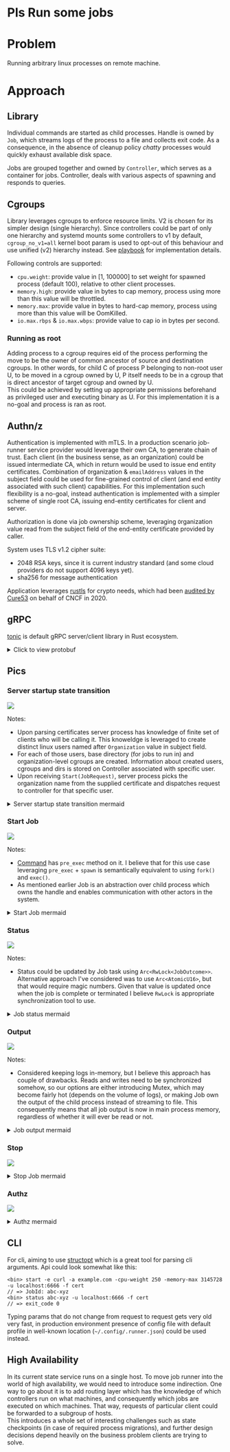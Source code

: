 # Pls Run some jobs

# Problem

Running arbitrary linux processes on remote machine.

# Approach

## Library

Individual commands are started as child processes. Handle is owned by `Job`, which streams logs of the process to a file and collects exit code. As a consequence, in the absence of cleanup policy _chatty_ processes would quickly exhaust available disk space. 

Jobs are grouped together and owned by `Controller`, which serves as a container for jobs. Controller, deals with various aspects of spawning and responds to queries. 

## Cgroups

Library leverages cgroups to enforce resource limits. V2 is chosen for its simpler design (single hierarchy). Since controllers could be part of only one hierarchy and systemd mounts some controllers to v1 by default, `cgroup_no_v1=all` kernel boot param is used to opt-out of this behaviour and use unified (v2) hierarchy instead. See [playbook](./playbook.yml) for implementation details.

Following controls are supported:
- `cpu.weight`: provide value in [1, 100000] to set weight for spawned process (default 100), relative to other client processes.
- `memory.high`: provide value in bytes to cap memory, process using more than this value will be throttled.
- `memory.max`: provide value in bytes to hard-cap memory, process using more than this value will be OomKilled. 
- `io.max.rbps` & `io.max.wbps`: provide value to cap io in bytes per second. 

### Running as root

Adding process to a cgroup requires eid of the process performing the move to be the owner of common ancestor of source and destination cgroups. In other words, for child C of process P belonging to non-root user U, to be moved in a cgroup owned by U, P itself needs to be in a cgroup that is direct ancestor of target cgroup and owned by U.   
This could be achieved by setting up appropriate permissions beforehand as privileged user and executing binary as U.
For this implementation it is a no-goal and process is ran as root. 

## Authn/z

Authentication is implemented with mTLS. In a production scenario job-runner service provider would leverage their own CA, to generate chain of trust. Each client (in the business sense, as an organization) could be issued intermediate CA, which in return would be used to issue end entity certificates. 
Combination of `O`rganization & `emailAddress` values in the subject field could be used for fine-grained control of client (and end entity associated with such client) capabilities. 
For this implementation such flexibility is a no-goal, instead authentication is implemented with a simpler scheme of single root CA, issuing end-entity certificates for client and server. 

Authorization is done via job ownership scheme, leveraging `O`rganization value read from the subject field of the end-entity certificate provided by caller.

System uses TLS v1.2 cipher suite:
- 2048 RSA keys, since it is current industry standard (and some cloud providers do not support 4096 keys yet).
- sha256 for message authentication 

Application leverages [rustls](https://github.com/rustls/rustls) for crypto needs, which had been [audited by Cure53](https://github.com/rustls/rustls/blob/master/audit/TLS-01-report.pdf) on behalf of CNCF in 2020. 

## gRPC 

[tonic](https://github.com/hyperium/tonic) is default gRPC server/client library in Rust ecosystem.

<details>
<summary> Click to view protobuf </summary>

```protobuf
syntax = "proto3";

package runner;

service JobRunner {
  rpc Start(JobRequest) returns (JobId);
  rpc Stop(JobId) returns (Ack);
  rpc Status(JobId) returns (JobStatus);
  rpc Output(JobId) returns (stream LogMessage);
}

message JobRequest {
  message CpuControl { uint32 cpu_weight = 1; }

  message MemControl {
    uint64 mem_high = 1;
    uint64 mem_max = 2;
  }

  message IoControl {
    uint64 rbps_max = 1;
    uint64 wbps_max = 2;
  }

  string executable = 1;
  optional CpuControl cpu_control = 2;
  optional MemControl mem_control = 3;
  optional IoControl io_control = 4;
  repeated string args = 5;
}

message Ack {}

message JobId { bytes jobid = 1; }

message JobStatus {
  oneof outcome {
    int32 exit_code = 1;
    int32 signal = 2;
  }
}

message LogMessage {
  enum Fd {
    out = 0;
    err = 1;
  }
  Fd fd = 1;
  bytes output = 2;
}
```
</details>


## Pics 

### Server startup state transition 

[![](https://mermaid.ink/img/eyJjb2RlIjoiZ3JhcGggVERcbiAgICBTW1N0YXJ0dXBdLS0-UkNcbiAgICBSQ1tSZWFkaW5nIENlcnRzXVxuICAgIFJDLS0-fEdvdCB1c2VycyBmcm9tIGNlcnRzIE9yZ2FuaXphdGlvbiB2YWx1ZXxFVVxuICAgIFJDLS0-fGNlcnQgcmVhZCBmYWlsfEVbRmF0YWwgZXJyb3IgLT4gcHJvY2Vzcy5leGl0XVxuICAgIEVVW0Vuc3VyaW5nIE9yZy1sZXZlbCBVc2Vyc11cbiAgICBFVS0tPnxVc2VycyBleGlzdHxDQ0dbQ3JlYXRpbmcgdXNlciBjZ3JvdXBzXVxuICAgIEVVLS0-fFVzZXJzIGRvbid0IGV4aXN0fFVBKHVzZXJhZGQpXG4gICAgVUEtLT58Q3JlYXRlZHxDQ0dcbiAgICBVQS0tPnx1c2VyYWRkIGZhaWx8RSBcbiAgICBDQ0ctLT58Y2dyb3VwcyBva3xDRFtDcmVhdGluZyB1c2VyIGRpcnNdXG4gICAgQ0NHLS0-fGNncm91cHMgZmFpbHxFIFxuICAgIENELS0-fERpcnMgb2t8TFtMaXN0ZW4gZm9yIGluY29taW5nIHJlcXVlc3RzXVxuICAgIENELS0-fERpcnMgZmFpbHxFXG4iLCJtZXJtYWlkIjp7InRoZW1lIjoiZGVmYXVsdCJ9LCJ1cGRhdGVFZGl0b3IiOmZhbHNlLCJhdXRvU3luYyI6dHJ1ZSwidXBkYXRlRGlhZ3JhbSI6ZmFsc2V9)](https://mermaid.live/edit#eyJjb2RlIjoiZ3JhcGggVERcbiAgICBTW1N0YXJ0dXBdLS0-UkNcbiAgICBSQ1tSZWFkaW5nIENlcnRzXVxuICAgIFJDLS0-fEdvdCB1c2VycyBmcm9tIGNlcnRzIE9yZ2FuaXphdGlvbiB2YWx1ZXxFVVxuICAgIFJDLS0-fGNlcnQgcmVhZCBmYWlsfEVbRmF0YWwgZXJyb3IgLT4gcHJvY2Vzcy5leGl0XVxuICAgIEVVW0Vuc3VyaW5nIE9yZy1sZXZlbCBVc2Vyc11cbiAgICBFVS0tPnxVc2VycyBleGlzdHxDQ0dbQ3JlYXRpbmcgdXNlciBjZ3JvdXBzXVxuICAgIEVVLS0-fFVzZXJzIGRvbid0IGV4aXN0fFVBKHVzZXJhZGQpXG4gICAgVUEtLT58Q3JlYXRlZHxDQ0dcbiAgICBVQS0tPnx1c2VyYWRkIGZhaWx8RSBcbiAgICBDQ0ctLT58Y2dyb3VwcyBva3xDRFtDcmVhdGluZyB1c2VyIGRpcnNdXG4gICAgQ0NHLS0-fGNncm91cHMgZmFpbHxFIFxuICAgIENELS0-fERpcnMgb2t8TFtMaXN0ZW4gZm9yIGluY29taW5nIHJlcXVlc3RzXVxuICAgIENELS0-fERpcnMgZmFpbHxFXG4iLCJtZXJtYWlkIjoie1xuICBcInRoZW1lXCI6IFwiZGVmYXVsdFwiXG59IiwidXBkYXRlRWRpdG9yIjpmYWxzZSwiYXV0b1N5bmMiOnRydWUsInVwZGF0ZURpYWdyYW0iOmZhbHNlfQ)

Notes:
- Upon parsing certificates server process has knowledge of finite set of clients who will be calling it. This knoweldge is leveraged to create distinct linux users named after `Organization` value in subject field. 
- For each of those users, base directory (for jobs to run in) and organization-level cgroups are created. Information about created users, cgroups and dirs is stored on Controller associated with specific user.
- Upon receiving `Start(JobRequest)`, server process picks the organization name from the supplied certificate and dispatches request to controller for that specific user. 

<details>
<summary> Server startup state transition mermaid </summary>

```txt
graph TD
    S[Startup]-->RC
    RC[Reading Certs]
    RC-->|Got users from certs Organization value|EU
    RC-->|cert read fail|E[Fatal error -> process.exit]
    EU[Ensuring Org-level Users]
    EU-->|Users exist|CCG[Creating user cgroups]
    EU-->|Users don't exist|UA(useradd)
    UA-->|Created|CCG
    UA-->|useradd fail|E 
    CCG-->|cgroups ok|CD[Creating user dirs]
    CCG-->|cgroups fail|E 
    CD-->|Dirs ok|L[Listen for incoming requests]
    CD-->|Dirs fail|E
```
</details>

### Start Job


[![](https://mermaid.ink/img/eyJjb2RlIjoic2VxdWVuY2VEaWFncmFtXG5hY3RvciBDQSBhcyBDbGllbnQgQVxucGFydGljaXBhbnQgUyBhcyBKb2IgUnVubmVyIFNlcnZpY2UgXG5wYXJ0aWNpcGFudCBKIGFzIEpvYlxucGFydGljaXBhbnQgQ1JBIGFzIENvbnRyb2xsZXIgZm9yIENsaWVudCBBXG5wYXJ0aWNpcGFudCBGUyBhcyBGaWxlIFN0b3JhZ2VcblxuQ0EtPj4rUzogc3RhcnQ6IDxicj5jdXJsIGV4YW1wbGUuY29tIDxicj5jcHUud2VpZ2h0PTUwMFxuUy0-PkNSQTogbmV3IEpvYiByZXF1ZXN0IGZvciBDbGllbnQgQVxuQ1JBLT4-SjogbmV3KClcbkotPj5DUkE6IEpvYklkXG5DUkEtPj5DUkE6IHNldCB1cCBjZ3JvdXAgY29udHJvbHMgZm9yIEpvYklkXG5DUkEtPj5KOiBmb3JrKClcbkotPj5KOiBXcml0ZSBnZXRwaWQoKSB0byBjZ3JvdXAucHJvY3NcbkotPj5KOiBzZXRnaWQoKSBhbmQgc2V0dWlkKCkgdG8gQ2xpZW50IEEgdXNlclxuSi0-Pko6IGV4ZWMoKVxuSi0-PkNSQTogT2tcbkNSQS0-PkNSQTogU3RvcmUgSm9iIEhhbmRsZVxuQ1JBLT4-UzogSm9iSWRcblMtPj4tQ0E6IEpvYklkXG5KLT4-RlM6IFN0cmVhbSBvdXRwdXQgdG8gZmlsZSIsIm1lcm1haWQiOnsidGhlbWUiOiJkZWZhdWx0In0sInVwZGF0ZUVkaXRvciI6ZmFsc2UsImF1dG9TeW5jIjp0cnVlLCJ1cGRhdGVEaWFncmFtIjpmYWxzZX0)](https://mermaid.live/edit#eyJjb2RlIjoic2VxdWVuY2VEaWFncmFtXG5hY3RvciBDQSBhcyBDbGllbnQgQVxucGFydGljaXBhbnQgUyBhcyBKb2IgUnVubmVyIFNlcnZpY2UgXG5wYXJ0aWNpcGFudCBKIGFzIEpvYlxucGFydGljaXBhbnQgQ1JBIGFzIENvbnRyb2xsZXIgZm9yIENsaWVudCBBXG5wYXJ0aWNpcGFudCBGUyBhcyBGaWxlIFN0b3JhZ2VcblxuQ0EtPj4rUzogc3RhcnQ6IDxicj5jdXJsIGV4YW1wbGUuY29tIDxicj5jcHUud2VpZ2h0PTUwMFxuUy0-PkNSQTogbmV3IEpvYiByZXF1ZXN0IGZvciBDbGllbnQgQVxuQ1JBLT4-SjogbmV3KClcbkotPj5DUkE6IEpvYklkXG5DUkEtPj5DUkE6IHNldCB1cCBjZ3JvdXAgY29udHJvbHMgZm9yIEpvYklkXG5DUkEtPj5KOiBmb3JrKClcbkotPj5KOiBXcml0ZSBnZXRwaWQoKSB0byBjZ3JvdXAucHJvY3NcbkotPj5KOiBzZXRnaWQoKSBhbmQgc2V0dWlkKCkgdG8gQ2xpZW50IEEgdXNlclxuSi0-Pko6IGV4ZWMoKVxuSi0-PkNSQTogT2tcbkNSQS0-PkNSQTogU3RvcmUgSm9iIEhhbmRsZVxuQ1JBLT4-UzogSm9iSWRcblMtPj4tQ0E6IEpvYklkXG5KLT4-RlM6IFN0cmVhbSBvdXRwdXQgdG8gZmlsZSIsIm1lcm1haWQiOiJ7XG4gIFwidGhlbWVcIjogXCJkZWZhdWx0XCJcbn0iLCJ1cGRhdGVFZGl0b3IiOmZhbHNlLCJhdXRvU3luYyI6dHJ1ZSwidXBkYXRlRGlhZ3JhbSI6ZmFsc2V9)

Notes:

- [Command](https://docs.rs/tokio/1.14.0/tokio/process/struct.Command.html) has `pre_exec` method on it. I believe that for this use case leveraging `pre_exec` + `spawn` is semantically equivalent to using `fork()` and `exec()`.
- As mentioned earlier Job is an abstraction over child process which owns the handle and enables communication with other actors in the system. 

<details>
<summary> Start Job mermaid </summary>

```txt
sequenceDiagram
actor CA as Client A
participant S as Job Runner Service 
participant J as Job
participant CRA as Controller for Client A
participant FS as File Storage

CA->>+S: start: <br>curl example.com <br>cpu.weight=500
S->>CRA: new Job request for Client A
CRA->>J: new()
J->>CRA: JobId
CRA->>CRA: set up cgroup controls for JobId
CRA->>J: fork()
J->>J: Write getpid() to cgroup.procs
J->>J: setgid() and setuid() to Client A user
J->>J: exec()
J->>CRA: Ok
CRA->>CRA: Store Job Handle
CRA->>S: JobId
S->>-CA: JobId
J->>FS: Stream output to file 
```
</details>

### Status

[![](https://mermaid.ink/img/eyJjb2RlIjoic2VxdWVuY2VEaWFncmFtXG5hY3RvciBDQSBhcyBDbGllbnQgQVxucGFydGljaXBhbnQgUyBhcyBKb2IgUnVubmVyIFNlcnZpY2UgXG5wYXJ0aWNpcGFudCBDUkEgYXMgQ29udHJvbGxlciBmb3IgQ2xpZW50IEFcblxuTm90ZSBvdmVyIENBLENSQTogSm9iIHdpdGggaWQgSm9iSWQgZm9yIENsaWVudCBBIHdhcyBzdGFydGVkIGVhcmxpZXJcbkNBLT4-UzogU3RhdHVzKEpvYklkKVxuUy0-PkNSQTogU3RhdHVzIGZvciBKb2JJZCBwbHNcbmFsdCBKb2Igc3RpbGwgcnVubmluZ1xuQ1JBLT4-UzogSWQgZXhpc3RzLCBubyBzdGF0dXMsIG11c3QgYmUgcnVubmluZ1xuUy0-PkNBOiBydW5uaW5nXG5lbHNlIEpvYiBleGl0ZWRcbkNSQS0-PlM6IElkIGV4aXN0cywgaGFzIGV4aXRfY29kZVxuUy0-PkNBOiBleGl0X2NvZGVcbmVsc2UgQ2xpZW50IGtpbGxzIEpvYlxuQ1JBLT4-UzogSWQgZXhpc3RzLCBoYXMgc2lnbmFsXG5TLT4-Q0E6IHNpZ25hbFxuZW5kIiwibWVybWFpZCI6eyJ0aGVtZSI6ImRlZmF1bHQifSwidXBkYXRlRWRpdG9yIjpmYWxzZSwiYXV0b1N5bmMiOnRydWUsInVwZGF0ZURpYWdyYW0iOmZhbHNlfQ)](https://mermaid.live/edit#eyJjb2RlIjoic2VxdWVuY2VEaWFncmFtXG5hY3RvciBDQSBhcyBDbGllbnQgQVxucGFydGljaXBhbnQgUyBhcyBKb2IgUnVubmVyIFNlcnZpY2UgXG5wYXJ0aWNpcGFudCBDUkEgYXMgQ29udHJvbGxlciBmb3IgQ2xpZW50IEFcblxuTm90ZSBvdmVyIENBLENSQTogSm9iIHdpdGggaWQgSm9iSWQgZm9yIENsaWVudCBBIHdhcyBzdGFydGVkIGVhcmxpZXJcbkNBLT4-UzogU3RhdHVzKEpvYklkKVxuUy0-PkNSQTogU3RhdHVzIGZvciBKb2JJZCBwbHNcbmFsdCBKb2Igc3RpbGwgcnVubmluZ1xuQ1JBLT4-UzogSWQgZXhpc3RzLCBubyBzdGF0dXMsIG11c3QgYmUgcnVubmluZ1xuUy0-PkNBOiBydW5uaW5nXG5lbHNlIEpvYiBleGl0ZWRcbkNSQS0-PlM6IElkIGV4aXN0cywgaGFzIGV4aXRfY29kZVxuUy0-PkNBOiBleGl0X2NvZGVcbmVsc2UgQ2xpZW50IGtpbGxzIEpvYlxuQ1JBLT4-UzogSWQgZXhpc3RzLCBoYXMgc2lnbmFsXG5TLT4-Q0E6IHNpZ25hbFxuZW5kIiwibWVybWFpZCI6IntcbiAgXCJ0aGVtZVwiOiBcImRlZmF1bHRcIlxufSIsInVwZGF0ZUVkaXRvciI6ZmFsc2UsImF1dG9TeW5jIjp0cnVlLCJ1cGRhdGVEaWFncmFtIjpmYWxzZX0)

Notes:
- Status could be updated by Job task using `Arc<RwLock<JobOutcome>>`. Alternative approach I've considered was to use `Arc<AtomicU16>`, but that would require magic numbers. Given that value is updated once when the job is complete or terminated I believe `RwLock` is appropriate synchronization tool to use.  

<details>
<summary> Job status mermaid </summary>

```txt
sequenceDiagram
actor CA as Client A
participant S as Job Runner Service 
participant CRA as Controller for Client A

Note over CA,CRA: Job with id JobId for Client A was started earlier
CA->>S: Status(JobId)
S->>CRA: Status for JobId pls
alt Job still running
CRA->>S: Id exists, no status, must be running
S->>CA: running
else Job exited
CRA->>S: Id exists, has exit_code
S->>CA: exit_code
else Client kills Job
CRA->>S: Id exists, has signal
S->>CA: signal
end 
```
</details>

### Output

[![](https://mermaid.ink/img/eyJjb2RlIjoic2VxdWVuY2VEaWFncmFtXG5hY3RvciBDQSBhcyBDbGllbnQgQVxucGFydGljaXBhbnQgUyBhcyBKb2IgUnVubmVyIFNlcnZpY2UgXG5wYXJ0aWNpcGFudCBDUkEgYXMgQ29udHJvbGxlciBmb3IgQ2xpZW50IEFcbnBhcnRpY2lwYW50IEogYXMgSm9iXG5wYXJ0aWNpcGFudCBGUyBhcyBGaWxlIFN5c3RlbVxuXG5Ob3RlIG92ZXIgQ0EsRlM6IEpvYiB3aXRoIGlkIEpvYklkIGZvciBDbGllbnQgQSB3YXMgc3RhcnRlZCBlYXJsaWVyXG5KLSlGUzogU3RyZWFtcyBsb2dzXG5DQS0-PlM6IE91dHB1dChKb2JJZClcblMtPj5DUkE6IE91dHB1dCBmb3IgSm9iSWQgcGxzXG5DUkEtPj5GUzogT3BlbiBMb2cgZmlsZXMgZm9yIEpvYklkXG5GUy0-PkNSQTogSGVyZSBpcyB0aGUgaGFuZGxlXG5DUkEtPj5TOiBTdHJlYW0gY29udGVudHMgYmFja1xuUy0-PkNBOiBIZXJlIGFyZSB5b3VyIGxvZ3MiLCJtZXJtYWlkIjp7InRoZW1lIjoiZGVmYXVsdCJ9LCJ1cGRhdGVFZGl0b3IiOmZhbHNlLCJhdXRvU3luYyI6dHJ1ZSwidXBkYXRlRGlhZ3JhbSI6ZmFsc2V9)](https://mermaid.live/edit#eyJjb2RlIjoic2VxdWVuY2VEaWFncmFtXG5hY3RvciBDQSBhcyBDbGllbnQgQVxucGFydGljaXBhbnQgUyBhcyBKb2IgUnVubmVyIFNlcnZpY2UgXG5wYXJ0aWNpcGFudCBDUkEgYXMgQ29udHJvbGxlciBmb3IgQ2xpZW50IEFcbnBhcnRpY2lwYW50IEogYXMgSm9iXG5wYXJ0aWNpcGFudCBGUyBhcyBGaWxlIFN5c3RlbVxuXG5Ob3RlIG92ZXIgQ0EsRlM6IEpvYiB3aXRoIGlkIEpvYklkIGZvciBDbGllbnQgQSB3YXMgc3RhcnRlZCBlYXJsaWVyXG5KLSlGUzogU3RyZWFtcyBsb2dzXG5DQS0-PlM6IE91dHB1dChKb2JJZClcblMtPj5DUkE6IE91dHB1dCBmb3IgSm9iSWQgcGxzXG5DUkEtPj5GUzogT3BlbiBMb2cgZmlsZXMgZm9yIEpvYklkXG5GUy0-PkNSQTogSGVyZSBpcyB0aGUgaGFuZGxlXG5DUkEtPj5TOiBTdHJlYW0gY29udGVudHMgYmFja1xuUy0-PkNBOiBIZXJlIGFyZSB5b3VyIGxvZ3MiLCJtZXJtYWlkIjoie1xuICBcInRoZW1lXCI6IFwiZGVmYXVsdFwiXG59IiwidXBkYXRlRWRpdG9yIjpmYWxzZSwiYXV0b1N5bmMiOnRydWUsInVwZGF0ZURpYWdyYW0iOmZhbHNlfQ)

Notes:
- Considered keeping logs in-memory, but I believe this approach has couple of drawbacks. Reads and writes need to be synchronized somehow, so our options are either introducing Mutex, which may become fairly hot (depends on the volume of logs), or making Job own the output of the child process instead of streaming to file. This consequently means that all job output is now in main process memory, regardless of whether it will ever be read or not.  

<details>
<summary> Job output mermaid </summary>

```txt
sequenceDiagram
actor CA as Client A
participant S as Job Runner Service 
participant CRA as Controller for Client A
participant J as Job
participant FS as File System

Note over CA,FS: Job with id JobId for Client A was started earlier
J-)FS: Streams logs
CA->>S: Output(JobId)
S->>CRA: Output for JobId pls
CRA->>FS: Open Log files for JobId
FS->>CRA: Here is the handle
CRA->>S: Stream contents back
S->>CA: Here are your logs 
```
</details>

### Stop 

[![](https://mermaid.ink/img/eyJjb2RlIjoic2VxdWVuY2VEaWFncmFtXG5hY3RvciBDQSBhcyBDbGllbnQgQVxucGFydGljaXBhbnQgUyBhcyBKb2IgUnVubmVyIFNlcnZpY2UgXG5wYXJ0aWNpcGFudCBDUkEgYXMgQ29udHJvbGxlciBmb3IgQ2xpZW50IEFcbnBhcnRpY2lwYW50IEogYXMgSm9iXG5wYXJ0aWNpcGFudCBGUyBhcyBGaWxlIFN5c3RlbVxuXG5Ob3RlIG92ZXIgQ0EsRlM6IEpvYiB3aXRoIGlkIEpvYklkIGZvciBDbGllbnQgQSB3YXMgc3RhcnRlZCBlYXJsaWVyXG5KLSlGUzogU3RyZWFtcyBsb2dzXG5DQS0-PlM6IFN0b3AoSm9iSWQpXG5TLT4-Q1JBOiBTdG9wIEpvYklkIHBsc1xuQ1JBLT4-SjogRWFybHkgb3V0XG5KLT4-RlM6IEZsdXNoIGxvZ3NcbkotPj5KOiBLaWxsIGNoaWxkIHByb2Nlc3NcbkotPj5DUkE6IERvbmVcbkNSQS0-PkNSQTogVXBkYXRlIHN0YXR1cyBmb3IgSm9iSWRcbkNSQS0-PlM6IERvbmVcblMtPj5DQTogQWNrIiwibWVybWFpZCI6eyJ0aGVtZSI6ImRlZmF1bHQifSwidXBkYXRlRWRpdG9yIjpmYWxzZSwiYXV0b1N5bmMiOnRydWUsInVwZGF0ZURpYWdyYW0iOmZhbHNlfQ)](https://mermaid.live/edit/#eyJjb2RlIjoic2VxdWVuY2VEaWFncmFtXG5hY3RvciBDQSBhcyBDbGllbnQgQVxucGFydGljaXBhbnQgUyBhcyBKb2IgUnVubmVyIFNlcnZpY2UgXG5wYXJ0aWNpcGFudCBDUkEgYXMgQ29udHJvbGxlciBmb3IgQ2xpZW50IEFcbnBhcnRpY2lwYW50IEogYXMgSm9iXG5wYXJ0aWNpcGudCBGUyBhcyBGaWxlIFN5c3RlbVxuXG5Ob3RlIG92ZXIgQ0EsRlM6IEpvYiB3aXRoIGlkIEpvYklkIGZvciBDbGllbnQgQSB3YXMgc3RhcnRlZCBlYXJsaWVyXG5KLSlGUzogU3RyZWFtcyBsb2dzXG5DQS0-PlM6IFN0b3AoSm9iSWQpXG5TLT4-Q1JBOiBTdG9wIEpvYklkIHBsc1xuQ1JBLT4-SjogRWFybHkgb3V0XG5KLT4-RlM6IEZsdXNoIGxvZ3NcbkotPj5KOiBLaWxsIGNoaWxkIHByb2Nlc3NcbkotPj5DUkE6IERvbmVcbkNSQS0-PkNSQTogVXBkYXRlIHN0YXR1cyBmb3IgSm9iSWRcbkNSQS0-PlM6IERvbmVcblMtPj5DQTogQWNrIiwibWVybWFpZCI6IntcbiAgXCJ0aGVtZVwiOiBcImRlZmF1bHRcIlxufSIsInVwZGF0ZUVkaXRvciI6ZmFsc2UsImF1dG9TeW5jIjp0cnVlLCJ1cGRhdGVEaWFncmFtIjpmYWxzZX0)

<details>
<summary> Stop Job mermaid </summary>


```txt
sequenceDiagram
actor CA as Client A
participant S as Job Runner Service 
participant CRA as Controller for Client A
participant J as Job
participant FS as File System

Note over CA,FS: Job with id JobId for Client A was started earlier
J-)FS: Streams logs
CA->>S: Stop(JobId)
S->>CRA: Stop JobId pls
CRA->>J: Early out
J->>FS: Flush logs
J->>J: Kill child process
J->>CRA: Done
CRA->>CRA: Update status for JobId
CRA->>S: Done
S->>CA: Ack
```
</details>


### Authz 

[![](https://mermaid.ink/img/eyJjb2RlIjoic2VxdWVuY2VEaWFncmFtXG5hY3RvciBDQSBhcyBDbGllbnQgQVxuYWN0b3IgQ0IgYXMgQ2xpZW50IEJcbnBhcnRpY2lwYW50IFMgYXMgSm9iIFJ1bm5lciBTZXJ2aWNlIFxucGFydGljaXBhbnQgQ1JBIGFzIENvbnRyb2xsZXIgZm9yIENsaWVudCBBXG5wYXJ0aWNpcGFudCBDUkIgYXMgQ29udHJvbGxlciBmb3IgQ2xpZW50IEJcblxuTm90ZSBvdmVyIENBLCBDQjogQ2xpZW50IEIgZ2V0cyBKb2JJZCBvZiBDbGllbnQgQSBzb21laG93XG5DQi0-PlM6IE91dHB1dChKb2JJZClcblMtPj5DUkI6IE91dHB1dCBmb3IgSm9iSWQgcGxzXG5DUkItPj5TOiBObyBzdWNoIEpvYlxuUy0-PkNCOiBOb3QgZm91bmQiLCJtZXJtYWlkIjp7InRoZW1lIjoiZGVmYXVsdCJ9LCJ1cGRhdGVFZGl0b3IiOmZhbHNlLCJhdXRvU3luYyI6dHJ1ZSwidXBkYXRlRGlhZ3JhbSI6ZmFsc2V9)](https://mermaid.live/edit#eyJjb2RlIjoic2VxdWVuY2VEaWFncmFtXG5hY3RvciBDQSBhcyBDbGllbnQgQVxuYWN0b3IgQ0IgYXMgQ2xpZW50IEJcbnBhcnRpY2lwYW50IFMgYXMgSm9iIFJ1bm5lciBTZXJ2aWNlIFxucGFydGljaXBhbnQgQ1JBIGFzIENvbnRyb2xsZXIgZm9yIENsaWVudCBBXG5wYXJ0aWNpcGFudCBDUkIgYXMgQ29udHJvbGxlciBmb3IgQ2xpZW50IEJcblxuTm90ZSBvdmVyIENBLCBDQjogQ2xpZW50IEIgZ2V0cyBKb2JJZCBvZiBDbGllbnQgQSBzb21laG93XG5DQi0-PlM6IE91dHB1dChKb2JJZClcblMtPj5DUkI6IE91dHB1dCBmb3IgSm9iSWQgcGxzXG5DUkItPj5TOiBObyBzdWNoIEpvYlxuUy0-PkNCOiBOb3QgZm91bmQiLCJtZXJtYWlkIjoie1xuICBcInRoZW1lXCI6IFwiZGVmYXVsdFwiXG59IiwidXBkYXRlRWRpdG9yIjpmYWxzZSwiYXV0b1N5bmMiOnRydWUsInVwZGF0ZURpYWdyYW0iOmZhbHNlfQ)

<details>
<summary> Authz mermaid </summary>

```txt
sequenceDiagram
actor CA as Client A
actor CB as Client B
participant S as Job Runner Service 
participant CRA as Controller for Client A
participant CRB as Controller for Client B

Note over CA, CB: Client B gets JobId of Client A somehow
CB->>S: Output(JobId)
S->>CRB: Output for JobId pls
CRB->>S: No such Job
S->>CB: Not not-found
```
</details>


## CLI 

For cli, aiming to use [structopt](https://github.com/TeXitoi/structopt) which is a great tool for parsing cli arguments. Api could look somewhat like this: 

```
<bin> start -e curl -a example.com -cpu-weight 250 -memory-max 3145728 -u localhost:6666 -f cert
// => JobId: abc-xyz
<bin> status abc-xyz -u localhost:6666 -f cert
// => exit_code 0
```

Typing params that do not change from request to request gets very old very fast, in production environment presence of config file with default profile in well-known location (`~/.config/.runner.json`) could be used instead.  

## High Availability

In its current state service runs on a single host. To move job runner into the world of high availability, we would need to introduce some indirection. 
One way to go about it is to add routing layer which has the knowledge of which controllers run on what machines, and consequently which jobs are executed on which machines. That way, requests of particular client could be forwarded to a subgroup of hosts.  
This introduces a whole set of interesting challenges such as state checkpoints (in case of required process migrations), and further design decisions depend heavily on the business problem clients are trying to solve. 
